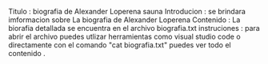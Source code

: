 Titulo : biografia de Alexander Loperena sauna
Introducion : se brindara imformacion sobre La biografia de Alexander Loperena
Contenido : La biorafia detallada se encuentra en el archivo biografia.txt
instruciones : para abrir el archivo puedes utlizar herramientas como visual studio code o directamente con el comando "cat biografia.txt" 
puedes ver todo el contenido .

